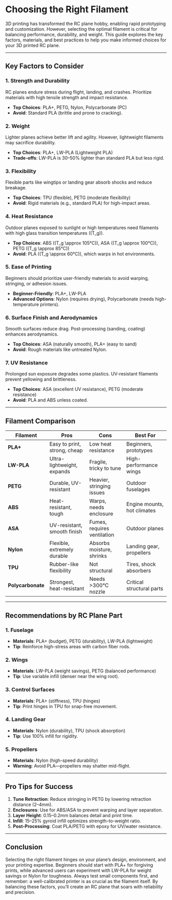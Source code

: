 # Choosing the Right Filament

3D printing has transformed the RC plane hobby, enabling rapid prototyping and customization. However, selecting the optimal filament is critical for balancing performance, durability, and weight. This guide explores the key factors, materials, and best practices to help you make informed choices for your 3D printed RC plane.  

---

## Key Factors to Consider  

### 1. **Strength and Durability**  
RC planes endure stress during flight, landing, and crashes. Prioritize materials with high tensile strength and impact resistance.  
- **Top Choices**: PLA+, PETG, Nylon, Polycarbonate (PC)  
- **Avoid**: Standard PLA (brittle and prone to cracking).  

### 2. **Weight**  
Lighter planes achieve better lift and agility. However, lightweight filaments may sacrifice durability.  
- **Top Choices**: PLA+, LW-PLA (Lightweight PLA)  
- **Trade-offs**: LW-PLA is 30–50% lighter than standard PLA but less rigid.  

### 3. **Flexibility**  
Flexible parts like wingtips or landing gear absorb shocks and reduce breakage.  
- **Top Choices**: TPU (flexible), PETG (moderate flexibility)  
- **Avoid**: Rigid materials (e.g., standard PLA) for high-impact areas.  

### 4. **Heat Resistance**  
Outdoor planes exposed to sunlight or high temperatures need filaments with high glass transition temperatures (\(T_g\)).  
- **Top Choices**: ABS (\(T_g \approx 105°C\)), ASA (\(T_g \approx 100°C\)), PETG (\(T_g \approx 85°C\))  
- **Avoid**: PLA (\(T_g \approx 60°C\)), which warps in hot environments.  

### 5. **Ease of Printing**  
Beginners should prioritize user-friendly materials to avoid warping, stringing, or adhesion issues.  
- **Beginner-Friendly**: PLA+, LW-PLA  
- **Advanced Options**: Nylon (requires drying), Polycarbonate (needs high-temperature printers).  

### 6. **Surface Finish and Aerodynamics**  
Smooth surfaces reduce drag. Post-processing (sanding, coating) enhances aerodynamics.  
- **Top Choices**: ASA (naturally smooth), PLA+ (easy to sand)  
- **Avoid**: Rough materials like untreated Nylon.  

### 7. **UV Resistance**  
Prolonged sun exposure degrades some plastics. UV-resistant filaments prevent yellowing and brittleness.  
- **Top Choices**: ASA (excellent UV resistance), PETG (moderate resistance)  
- **Avoid**: PLA and ABS unless coated.  

---

## Filament Comparison  

| Filament       | Pros                          | Cons                          | Best For                      |  
|----------------|-------------------------------|-------------------------------|-------------------------------|  
| **PLA+**       | Easy to print, strong, cheap  | Low heat resistance           | Beginners, prototypes         |  
| **LW-PLA**     | Ultra-lightweight, expands    | Fragile, tricky to tune       | High-performance wings        |  
| **PETG**       | Durable, UV-resistant         | Heavier, stringing issues     | Outdoor fuselages             |  
| **ABS**        | Heat-resistant, tough         | Warps, needs enclosure        | Engine mounts, hot climates   |  
| **ASA**        | UV-resistant, smooth finish   | Fumes, requires ventilation   | Outdoor planes                |  
| **Nylon**      | Flexible, extremely durable   | Absorbs moisture, shrinks     | Landing gear, propellers      |  
| **TPU**        | Rubber-like flexibility       | Not structural                | Tires, shock absorbers        |  
| **Polycarbonate** | Strongest, heat-resistant  | Needs >300°C nozzle           | Critical structural parts     |  

---

## Recommendations by RC Plane Part  

### 1. **Fuselage**  
- **Materials**: PLA+ (budget), PETG (durability), LW-PLA (lightweight)  
- **Tip**: Reinforce high-stress areas with carbon fiber rods.  

### 2. **Wings**  
- **Materials**: LW-PLA (weight savings), PETG (balanced performance)  
- **Tip**: Use variable infill (denser near the wing root).  

### 3. **Control Surfaces**  
- **Materials**: PLA+ (stiffness), TPU (hinges)  
- **Tip**: Print hinges in TPU for snap-free movement.  

### 4. **Landing Gear**  
- **Materials**: Nylon (durability), TPU (shock absorption)  
- **Tip**: Use 100% infill for rigidity.  

### 5. **Propellers**  
- **Materials**: Nylon (high-speed durability)  
- **Warning**: Avoid PLA—propellers may shatter mid-flight.  

---

## Pro Tips for Success  

1. **Tune Retraction**: Reduce stringing in PETG by lowering retraction distance (2–4mm).  
2. **Enclosures**: Use for ABS/ASA to prevent warping and layer separation.  
3. **Layer Height**: 0.15–0.2mm balances detail and print time.  
4. **Infill**: 15–25% gyroid infill optimizes strength-to-weight ratio.  
5. **Post-Processing**: Coat PLA/PETG with epoxy for UV/water resistance.  

---

## Conclusion  

Selecting the right filament hinges on your plane’s design, environment, and your printing expertise. Beginners should start with PLA+ for forgiving prints, while advanced users can experiment with LW-PLA for weight savings or Nylon for toughness. Always test small components first, and remember: a well-calibrated printer is as crucial as the filament itself. By balancing these factors, you’ll create an RC plane that soars with reliability and precision.  
